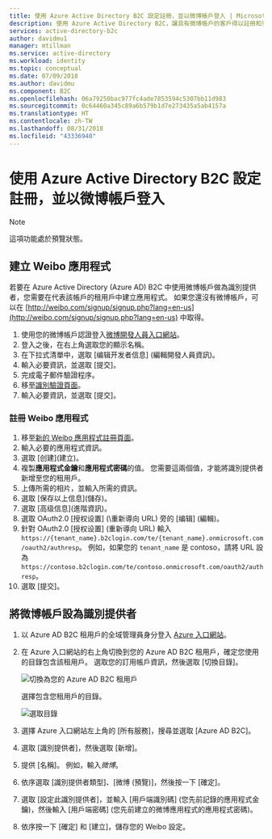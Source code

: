 ```yaml
---
title: 使用 Azure Active Directory B2C 設定註冊，並以微博帳戶登入 | Microsoft Docs
description: 使用 Azure Active Directory B2C，讓具有微博帳戶的客戶得以註冊和登入您的應用程式。
services: active-directory-b2c
author: davidmu1
manager: mtillman
ms.service: active-directory
ms.workload: identity
ms.topic: conceptual
ms.date: 07/09/2018
ms.author: davidmu
ms.component: B2C
ms.openlocfilehash: 06a79250bac977fc4ade7853594c5307bb11d983
ms.sourcegitcommit: 0c64460a345c89a6b579b1d7e273435a5ab4157a
ms.translationtype: HT
ms.contentlocale: zh-TW
ms.lasthandoff: 08/31/2018
ms.locfileid: "43336940"
---
```

# <a name="set-up-sign-up-and-sign-in-with-a-weibo-account-using-azure-active-directory-b2c"></a>使用 Azure Active Directory B2C 設定註冊，並以微博帳戶登入

> [!NOTE]
> 這項功能處於預覽狀態。
> 

## <a name="create-a-weibo-application"></a>建立 Weibo 應用程式

若要在 Azure Active Directory (Azure AD) B2C 中使用微博帳戶做為識別提供者，您需要在代表該帳戶的租用戶中建立應用程式。 如果您還沒有微博帳戶，可以在 [http://weibo.com/signup/signup.php?lang=en-us](http://weibo.com/signup/signup.php?lang=en-us) 中取得。

1. 使用您的微博帳戶認證登入[微博開發人員入口網站](http://open.weibo.com/)。
2. 登入之後，在右上角選取您的顯示名稱。
3. 在下拉式清單中，選取 [编辑开发者信息] \(編輯開發人員資訊)。
4. 輸入必要資訊，並選取 [提交]。
5. 完成電子郵件驗證程序。
6. 移至[識別驗證頁面](http://open.weibo.com/developers/identity/edit)。
7. 輸入必要資訊，並選取 [提交]。

### <a name="register-a-weibo-application"></a>註冊 Weibo 應用程式

1. 移至[新的 Weibo 應用程式註冊頁面](http://open.weibo.com/apps/new)。
2. 輸入必要的應用程式資訊。
3. 選取 [创建]\(建立\)。
4. 複製**應用程式金鑰**和**應用程式密碼**的值。 您需要這兩個值，才能將識別提供者新增至您的租用戶。
5. 上傳所需的相片，並輸入所需的資訊。
6. 選取 [保存以上信息]\(儲存\)。
7. 選取 [高级信息]\(進階資訊\)。
8. 選取 OAuth2.0 [授权设置] (\重新導向 URL\) 旁的 [编辑] \(編輯\)。
9. 針對 OAuth2.0 [授权设置] \(重新導向 URL) 輸入 `https://{tenant_name}.b2clogin.com/te/{tenant_name}.onmicrosoft.com/oauth2/authresp`。 例如，如果您的 `tenant_name` 是 contoso，請將 URL 設為 `https://contoso.b2clogin.com/te/contoso.onmicrosoft.com/oauth2/authresp`。
10. 選取 [提交]。  

## <a name="configure-a-weibo-account-as-an-identity-provider"></a>將微博帳戶設為識別提供者

1. 以 Azure AD B2C 租用戶的全域管理員身分登入 [Azure 入口網站](https://portal.azure.com/)。
2. 在 Azure 入口網站的右上角切換到您的 Azure AD B2C 租用戶，確定您使用的目錄包含該租用戶。 選取您的訂用帳戶資訊，然後選取 [切換目錄]。 

    ![切換為您的 Azure AD B2C 租用戶](./media/active-directory-b2c-setup-weibo-app/switch-directories.png)

    選擇包含您租用戶的目錄。

    ![選取目錄](./media/active-directory-b2c-setup-weibo-app/select-directory.png)

3. 選擇 Azure 入口網站左上角的 [所有服務]，搜尋並選取 [Azure AD B2C]。
4. 選取 [識別提供者]，然後選取 [新增]。
5. 提供 [名稱]。 例如，輸入*微博*。
6. 依序選取 [識別提供者類型]、[微博 (預覽)]，然後按一下 [確定]。
7. 選取 [設定此識別提供者]，並輸入 [用戶端識別碼] (您先前記錄的應用程式金鑰)，然後輸入 [用戶端密碼] (您先前建立的微博應用程式的應用程式密碼)。
8. 依序按一下 [確定] 和 [建立]，儲存您的 Weibo 設定。
